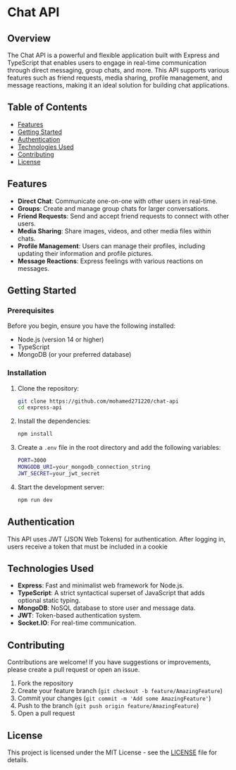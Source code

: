 # Chat API

## Overview

The Chat API is a powerful and flexible application built with Express and TypeScript that enables users to engage in real-time communication through direct messaging, group chats, and more. This API supports various features such as friend requests, media sharing, profile management, and message reactions, making it an ideal solution for building chat applications.

## Table of Contents

- [Features](#features)
- [Getting Started](#getting-started)
- [Authentication](#authentication)
- [Technologies Used](#technologies-used)
- [Contributing](#contributing)
- [License](#license)

## Features

- **Direct Chat**: Communicate one-on-one with other users in real-time.
- **Groups**: Create and manage group chats for larger conversations.
- **Friend Requests**: Send and accept friend requests to connect with other users.
- **Media Sharing**: Share images, videos, and other media files within chats.
- **Profile Management**: Users can manage their profiles, including updating their information and profile pictures.
- **Message Reactions**: Express feelings with various reactions on messages.

## Getting Started

### Prerequisites

Before you begin, ensure you have the following installed:

- Node.js (version 14 or higher)
- TypeScript
- MongoDB (or your preferred database)

### Installation

1. Clone the repository:

   ```bash
   git clone https://github.com/mohamed271220/chat-api
   cd express-api
   ```

2. Install the dependencies:

   ```bash
   npm install
   ```

3. Create a `.env` file in the root directory and add the following variables:

   ```bash
   PORT=3000
   MONGODB_URI=your_mongodb_connection_string
   JWT_SECRET=your_jwt_secret
   ```

4. Start the development server:

   ```bash
   npm run dev
   ```


## Authentication

This API uses JWT (JSON Web Tokens) for authentication. After logging in, users receive a token that must be included in a cookie


## Technologies Used

- **Express**: Fast and minimalist web framework for Node.js.
- **TypeScript**: A strict syntactical superset of JavaScript that adds optional static typing.
- **MongoDB**: NoSQL database to store user and message data.
- **JWT**: Token-based authentication system.
- **Socket.IO**: For real-time communication.

## Contributing

Contributions are welcome! If you have suggestions or improvements, please create a pull request or open an issue.

1. Fork the repository
2. Create your feature branch (`git checkout -b feature/AmazingFeature`)
3. Commit your changes (`git commit -m 'Add some AmazingFeature'`)
4. Push to the branch (`git push origin feature/AmazingFeature`)
5. Open a pull request

## License

This project is licensed under the MIT License - see the [LICENSE](LICENSE) file for details.


